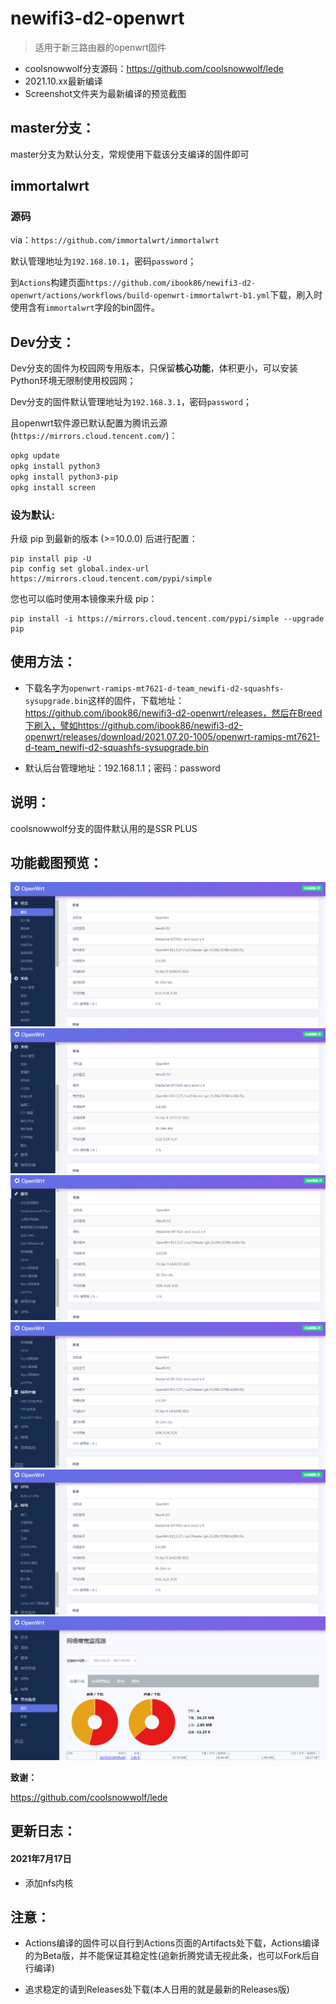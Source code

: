 # newifi3-d2-openwrt

> 适用于新三路由器的openwrt固件

 - coolsnowwolf分支源码：https://github.com/coolsnowwolf/lede
 - 2021.10.xx最新编译
 - Screenshot文件夹为最新编译的预览截图

## master分支：

master分支为默认分支，常规使用下载该分支编译的固件即可

## immortalwrt

### 源码

via：`https://github.com/immortalwrt/immortalwrt`

默认管理地址为`192.168.10.1`，密码`password`；

到`Actions`构建页面`https://github.com/ibook86/newifi3-d2-openwrt/actions/workflows/build-openwrt-immortalwrt-b1.yml`下载，刷入时使用含有`immortalwrt`字段的bin固件。

## Dev分支：

Dev分支的固件为校园网专用版本，只保留**核心功能**，体积更小，可以安装Python环境无限制使用校园网；

Dev分支的固件默认管理地址为`192.168.3.1`，密码`password`；

且openwrt软件源已默认配置为腾讯云源(`https://mirrors.cloud.tencent.com/`)：

```bash
opkg update
opkg install python3
opkg install python3-pip
opkg install screen
```

### 设为默认:

升级 pip 到最新的版本 (>=10.0.0) 后进行配置：

```
pip install pip -U
pip config set global.index-url https://mirrors.cloud.tencent.com/pypi/simple
```

您也可以临时使用本镜像来升级 pip：

```
pip install -i https://mirrors.cloud.tencent.com/pypi/simple --upgrade pip
```

## 使用方法：

 - 下载名字为`openwrt-ramips-mt7621-d-team_newifi-d2-squashfs-sysupgrade.bin`这样的固件，下载地址：https://github.com/ibook86/newifi3-d2-openwrt/releases，然后在Breed下刷入，譬如https://github.com/ibook86/newifi3-d2-openwrt/releases/download/2021.07.20-1005/openwrt-ramips-mt7621-d-team_newifi-d2-squashfs-sysupgrade.bin

 - 默认后台管理地址：192.168.1.1；密码：password

## 说明：

coolsnowwolf分支的固件默认用的是SSR PLUS

## 功能截图预览：

![](/Screenshot/2021-04-09_144119.png)
![](/Screenshot/2021-04-09_144159.png)
![](/Screenshot/2021-04-09_144229.png)
![](/Screenshot/2021-04-09_144249.png)
![](/Screenshot/2021-04-09_144318.png)
![](/Screenshot/2021-04-09_144347.png)

 **致谢：**

https://github.com/coolsnowwolf/lede

## 更新日志：

#### 2021年7月17日

- 添加nfs内核

## 注意：

- Actions编译的固件可以自行到Actions页面的Artifacts处下载，Actions编译的为Beta版，并不能保证其稳定性(追新折腾党请无视此条，也可以Fork后自行编译)


- 追求稳定的请到Releases处下载(本人日用的就是最新的Releases版)
